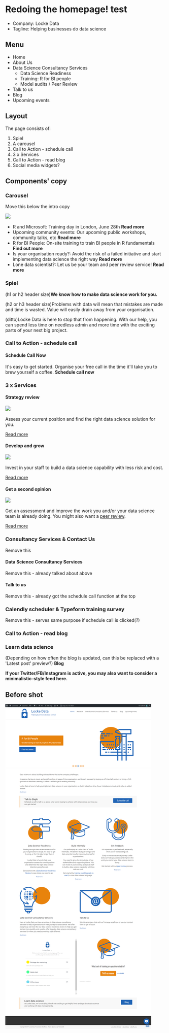 # Redoing the homepage! test

- Company: Locke Data
- Tagline: Helping businesses do data science

## Menu
- Home
- About Us
- Data Science Consultancy Services
  + Data Science Readiness
  + Training: R for BI people
  + Model audits / Peer Review
- Talk to us
- Blog
- Upcoming events

## Layout  
The page consists of:

1. Spiel
2. A carousel
3. Call to Action - schedule call
4. 3 x Services
5. Call to Action - read blog
6. Social media widgets?

## Components' copy

### Carousel
Move this below the intro copy

![](carousel.gif)

- R and Microsoft: Training day in London, June 28th **Read more**
- Upcoming community events: Our upcoming public workshops, community talks, etc **Read more**
- R for BI People: On-site training to train BI people in R fundamentals **Find out more**
- Is your organisation ready?: Avoid the risk of a failed initiative and start implementing data science the right way **Read more**
- Lone data scientist?: Let us be your team and peer review service! **Read more**

### Spiel
(h1 or h2 header size)**We know how to make data science work for you.**

(h2 or h3 header size)Problems with data will mean that mistakes are made and time is wasted. Value will easily drain away from your organisation.

(ditto)Locke Data is here to stop that from happening. With our help, you can spend less time on needless admin and more time with the exciting parts of your next big project.

### Call to Action - schedule call
#### Schedule Call Now
It's easy to get started. Organise your free call in the time it'll take you to brew yourself a coffee.
**Schedule call now**
### 3 x Services

#### Strategy review
![](https://itsalocke.com/wp-content/uploads/2017/03/Signs.png)

Assess your current position and find the right data science solution for you.

[Read more](https://itsalocke.com/data-science-readiness/)

#### Develop and grow
![](https://itsalocke.com/wp-content/uploads/2017/03/Mortar-Board-1.png)

Invest in your staff to build a data science capability with less risk and cost.

[Read more](https://itsalocke.com/build-internally/)

#### Get a second opinion
![](https://itsalocke.com/wp-content/uploads/2017/03/Stethoscope.png)

Get an assessment and improve the work you and/or your data science team is already doing. You might also want a [peer review](https://itsalocke.com/model-audits/).

[Read more](https://itsalocke.com/get-feedback/)

### Consultancy Services & Contact Us
Remove this

#### Data Science Consultancy Services
Remove this - already talked about above

#### Talk to us
Remove this - already got the schedule call function at the top

### Calendly scheduler & Typeform training survey
Remove this - serves same purpose if schedule call is clicked(?)

### Call to Action - read blog
### Learn data science
(Depending on how often the blog is updated, can this be replaced with a 'Latest post' preview?)
**Blog**

**If your Twitter/FB/Instagram is active, you may also want to consider a minimalistic-style feed here.**

## Before shot
![](homepage-before.png)
